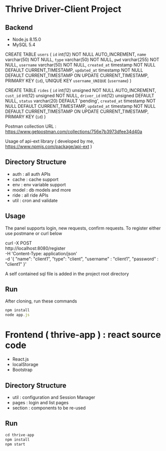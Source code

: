# Thrive Driver-Client Project

## Backend
 - Node.js 8.15.0
 - MySQL 5.4

CREATE TABLE `users` (
  `id` int(12) NOT NULL AUTO_INCREMENT,
  `name` varchar(50) NOT NULL,
  `type` varchar(50) NOT NULL,
  `pwd` varchar(255) NOT NULL,
  `username` varchar(50) NOT NULL,
  `created_at` timestamp NOT NULL DEFAULT CURRENT_TIMESTAMP,
  `updated_at` timestamp NOT NULL DEFAULT CURRENT_TIMESTAMP ON UPDATE CURRENT_TIMESTAMP,
  PRIMARY KEY (`id`),
  UNIQUE KEY `username_UNIQUE` (`username`)
)

CREATE TABLE `rides` (
  `id` int(12) unsigned NOT NULL AUTO_INCREMENT,
  `cust_id` int(12) unsigned NOT NULL,
  `driver_id` int(12) unsigned DEFAULT NULL,
  `status` varchar(20) DEFAULT 'pending',
  `created_at` timestamp NOT NULL DEFAULT CURRENT_TIMESTAMP,
  `updated_at` timestamp NOT NULL DEFAULT CURRENT_TIMESTAMP ON UPDATE CURRENT_TIMESTAMP,
  PRIMARY KEY (`id`)
)

Postman collection URL : https://www.getpostman.com/collections/756e7b3973dfee34d40a

Usage of api-ext library ( developed by me, https://www.npmjs.com/package/api-ext )

## Directory Structure
 - auth    : all auth APIs
 - cache   : cache support
 - env     : env variable support
 - model   : db models and more
 - ride    : all ride APIs
 - util    : cron and validate

## Usage
The panel supports login, new requests, confirm requests.
To register either use postmane or curl below

curl -X POST \
  http://localhost:8080/register \
  -H 'Content-Type: application/json' \
  -d '{
	"name": "client1",
	"type": "client",
	"username" : "client1",
	"password" : "client1"
}'

A self contained sql file is added in the project root directory

## Run
After cloning, run these commands
```js
npm install
node app.js
```

# Frontend ( thrive-app ) : react source code
 - React.js
 - localStorage
 - Bootstrap

## Directory Structure
 - util    : configuration and Session Manager
 - pages   : login and list pages
 - section : components to be re-used

## Run
```js
cd thrive-app
npm install
npm start
```